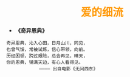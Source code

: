 # <div style="text-align:center;color:#FF9900">爱的细流</div>

* **《奇异恩典》**  
```
奇异恩典，沁入心田，日月山川，同见，
也曾气馁，常被试炼，信心带领，向前。
历经困顿，跨过艰险，总会再见，晴天，
你的恩典，铺满天边，有心人看得见。
            ———— 出自电影《无问西东》
```
